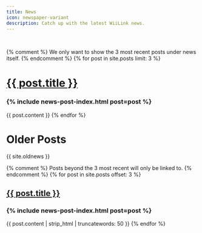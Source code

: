 ```yaml
---
title: News
icon: newspaper-variant
description: Catch up with the latest WiiLink news.
---
```


<br>

<!--

To create a new news post, edit _posts/YYYY-MM-DD-issue-xx.md.
Copy the following at the very start of the file:
---
title: Issue xx
date: YYYY-MM-DD
layout: news-post
---

The following is an example of a news post's content:

  Introduction

  ### Subheading
  Content
  ### Subheading
  Content

  &mdash; Author Name
-->

{% comment %}
  We only want to show the 3 most recent posts under news itself.
{% endcomment %}
{% for post in site.posts limit: 3 %}
  <h1>
    <a href="{{ post.url }}">
      {{ post.title }}
    </a>
  </h1>
  <h3>{% include news-post-index.html post=post %}</h3>

  {{ post.content }}
{% endfor %}


# Older Posts
{{ site.oldnews }}

{% comment %}
  Posts beyond the 3 most recent will only be linked to.
{% endcomment %}
{% for post in site.posts offset: 3 %}
  <h2>
    <a href="{{ post.url }}">
      {{ post.title }}
    </a>
  </h2>
  <h3>{% include news-post-index.html post=post %}</h3>

  {{ post.content | strip_html | truncatewords: 50 }}
{% endfor %}